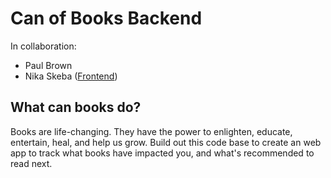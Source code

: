 # Can of Books Backend

In collaboration:
- Paul Brown
- Nika Skeba ([Frontend](https://github.com/nikaskeba/Can-of-Books-Frontend))


## What can books do?

Books are life-changing. They have the power to enlighten, educate, entertain, heal, and help us grow. Build out this code base to create an web app to track what books have impacted you, and what's recommended to read next.

